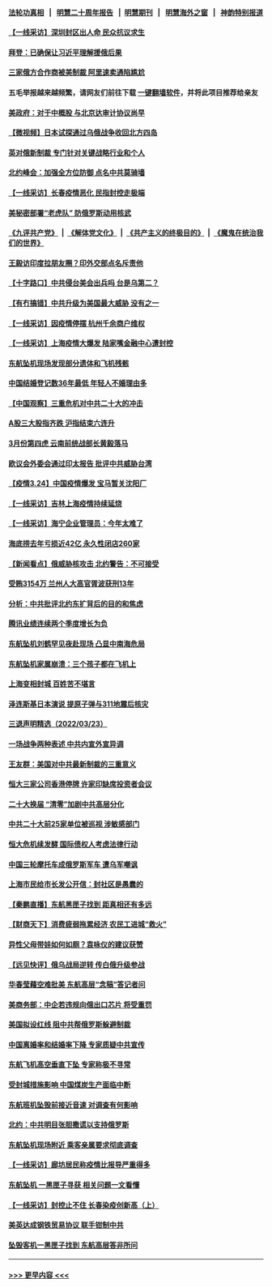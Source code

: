 #### [法轮功真相](https://github.com/gfw-breaker/truth/blob/master/README.md?t=0) &nbsp;&nbsp;|&nbsp;&nbsp; [明慧二十周年报告](https://github.com/gfw-breaker/mh-reports/blob/master/README.md?t=0) &nbsp;&nbsp;|&nbsp;&nbsp;[明慧期刊](https://github.com/gfw-breaker/mh-qikan) &nbsp;&nbsp;|&nbsp;&nbsp; [明慧海外之窗](https://github.com/gfw-breaker/mh-news/blob/master/README.md?t=0) &nbsp;&nbsp;|&nbsp;&nbsp; [神韵特别报道](https://github.com/gfw-breaker/mh-news/blob/master/shenyun.md?t=0)
#### [【一线采访】深圳封区出人命 民众抗议求生](../pages/nsc413/n13669862.md?t=03250501) 
#### [拜登：已确保让习近平理解援俄后果](../pages/nsc413/n13670781.md?t=03250501) 
#### [三家俄方合作商被美制裁 阿里速卖通陷尴尬](../pages/nsc413/n13670755.md?t=03250501) 
#### 五毛举报越来越频繁，请网友们前往下载 [一键翻墙软件](https://github.com/gfw-breaker/ssr-accounts)，并将此项目推荐给亲友
#### [美政府：对于中概股 与北京达审计协议尚早](../pages/nsc413/n13670667.md?t=03250501) 
#### [【微视频】日本试探通过乌俄战争收回北方四岛](../pages/nsc413/n13670247.md?t=03250501) 
#### [英对俄新制裁 专门针对关键战略行业和个人](../pages/nsc413/n13670683.md?t=03250501) 
#### [北约峰会：加强全方位防御 点名中共莫骑墙](../pages/nsc413/n13670597.md?t=03250501) 
#### [【一线采访】长春疫情恶化 民指封控走极端](../pages/nsc413/n13669809.md?t=03250501) 
#### [美秘密部署“老虎队” 防俄罗斯动用核武](../pages/nsc413/n13670269.md?t=03250501) 
#### [《九评共产党》](https://github.com/begood0513/9ping.md/blob/master/README.md) &nbsp;|&nbsp; [《解体党文化》](../../../../jtdwh.md/blob/master/README.md)  &nbsp;|&nbsp; [《共产主义的终极目的》](../../../../gczydzjmd.md/blob/master/README.md) &nbsp;|&nbsp; [《魔鬼在统治我们的世界》](../../../../mgztzwmdsj.md/blob/master/README.md) 
#### [王毅访印度拉朋友圈？印外交部点名斥责他](../pages/nsc413/n13670111.md?t=03250501) 
#### [【十字路口】中共侵台美会出兵吗 台是乌第二？](../pages/nsc413/n13669257.md?t=03250501) 
#### [【有冇搞错】中共升级为美国最大威胁 没有之一](../pages/nsc413/n13668412.md?t=03250501) 
#### [【一线采访】因疫情停摆 杭州千余商户维权](../pages/nsc413/n13669999.md?t=03250501) 
#### [【一线采访】上海疫情大爆发 陆家嘴金融中心遭封控](../pages/nsc413/n13669853.md?t=03250501) 
#### [东航坠机现场发现部分遗体和飞机残骸](../pages/nsc413/n13669844.md?t=03250501) 
#### [中国结婚登记数36年最低 年轻人不婚理由多](../pages/nsc413/n13669847.md?t=03250501) 
#### [【中国观察】三重危机对中共二十大的冲击](../pages/nsc413/n13668828.md?t=03250501) 
#### [A股三大股指齐跌 沪指结束六连升](../pages/nsc413/n13669615.md?t=03250501) 
#### [3月份第四虎 云南前统战部长黄毅落马](../pages/nsc413/n13669887.md?t=03250501) 
#### [欧议会外委会通过印太报告 批评中共威胁台湾](../pages/nsc413/n13669701.md?t=03250501) 
#### [【疫情3.24】中国疫情爆发 宝马暂关沈阳厂](../pages/nsc413/n13668470.md?t=03250501) 
#### [【一线采访】吉林上海疫情持续延烧](../pages/nsc413/n13669520.md?t=03250501) 
#### [【一线采访】海宁企业管理员：今年太难了](../pages/nsc413/n13669689.md?t=03250501) 
#### [海底捞去年亏损近42亿 永久性闭店260家](../pages/nsc413/n13669092.md?t=03250501) 
#### [【新闻看点】俄威胁核攻击 北约警告：不可接受](../pages/nsc413/n13665980.md?t=03250501) 
#### [受贿3154万 兰州人大高官胥波获刑13年](../pages/nsc413/n13669075.md?t=03250501) 
#### [分析：中共批评北约东扩背后的目的和焦虑](../pages/nsc413/n13668482.md?t=03250501) 
#### [腾讯业绩连续两个季度增长为负](../pages/nsc413/n13668718.md?t=03250501) 
#### [东航坠机刘鹤罕见夜赴现场 凸显中南海危局](../pages/nsc413/n13668867.md?t=03250501) 
#### [东航坠机家属崩溃：三个孩子都在飞机上](../pages/nsc413/n13668903.md?t=03250501) 
#### [上海变相封城 百姓苦不堪言](../pages/nsc413/n13668898.md?t=03250501) 
#### [泽连斯基日本演说 提原子弹与311地震后核灾](../pages/nsc413/n13668171.md?t=03250501) 
#### [三退声明精选（2022/03/23）](../pages/nsc413/n13668949.md?t=03250501) 
#### [一场战争两种表述 中共内宣外宣异调](../pages/nsc413/n13668971.md?t=03250501) 
#### [王友群：美国对中共最新制裁的三重意义](../pages/nsc413/n13668319.md?t=03250501) 
#### [恒大三家公司香港停牌 许家印缺席投资者会议](../pages/nsc413/n13668823.md?t=03250501) 
#### [二十大换届 “清零”加剧中共高层分化](../pages/nsc413/n13668901.md?t=03250501) 
#### [中共二十大前25家单位被巡视 涉敏感部门](../pages/nsc413/n13668738.md?t=03250501) 
#### [恒大危机续发酵 国际债权人考虑法律行动](../pages/nsc413/n13668608.md?t=03250501) 
#### [中国三轮摩托车成俄罗斯军车 遭乌军嘲讽](../pages/nsc413/n13668316.md?t=03250501) 
#### [上海市民给市长发公开信：封社区是愚蠢的](../pages/nsc413/n13668001.md?t=03250501) 
#### [【秦鹏直播】东航黑匣子找到 距真相还有多远](../pages/nsc413/n13668548.md?t=03250501) 
#### [【财商天下】消费疲弱拖累经济 农民工进城“救火”](../pages/nsc413/n13668288.md?t=03250501) 
#### [异性父母带娃如何如厕？袁咏仪的建议获赞](../pages/nsc413/n13668396.md?t=03250501) 
#### [【远见快评】俄乌战局逆转 传白俄升级参战](../pages/nsc413/n13668537.md?t=03250501) 
#### [华春莹藉空难批美 东航高层“念稿”答记者问](../pages/nsc413/n13667661.md?t=03250501) 
#### [美商务部：中企若违规向俄出口芯片 将受重罚](../pages/nsc413/n13668494.md?t=03250501) 
#### [美国拟设红线 阻中共帮俄罗斯躲避制裁](../pages/nsc413/n13668212.md?t=03250501) 
#### [中国离婚率和结婚率下降 专家质疑中共宣传](../pages/nsc413/n13668255.md?t=03250501) 
#### [东航飞机高空垂直下坠 专家称极不寻常](../pages/nsc413/n13668315.md?t=03250501) 
#### [受封城措施影响 中国煤炭生产面临中断](../pages/nsc413/n13668214.md?t=03250501) 
#### [东航班机坠毁前接近音速 对调查有何影响](../pages/nsc413/n13668076.md?t=03250501) 
#### [北约：中共明目张胆撒谎以支持俄罗斯](../pages/nsc413/n13668125.md?t=03250501) 
#### [东航坠机现场附近 乘客亲属要求彻底调查](../pages/nsc413/n13668049.md?t=03250501) 
#### [【一线采访】廊坊居民称疫情比报导严重得多](../pages/nsc413/n13667853.md?t=03250501) 
#### [东航坠机 一黑匣子寻获 相关问题一文看懂](../pages/nsc413/n13667699.md?t=03250501) 
#### [【一线采访】封控止不住 长春染疫创新高（上）](../pages/nsc413/n13667958.md?t=03250501) 
#### [美英达成钢铁贸易协议 联手钳制中共](../pages/nsc413/n13667944.md?t=03250501) 
#### [坠毁客机一黑匣子找到 东航高层答非所问](../pages/nsc413/n13667217.md?t=03250501) 

----
#### [ >>> 更早内容 <<< ](../indexes/nsc413-earlier.md)
